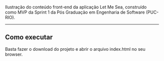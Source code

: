 Ilustração do conteúdo front-end da aplicação Let Me Sea, construído como MVP da Sprint 1 da Pós Graduação em Engenharia de Software (PUC-RIO).

---
## Como executar

Basta fazer o download do projeto e abrir o arquivo index.html no seu browser.